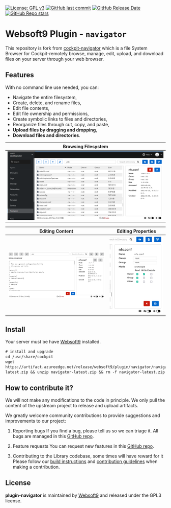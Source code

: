 [![License: GPL v3](https://img.shields.io/badge/License-GPL%20v3-blue.svg)](http://www.gnu.org/licenses/gpl-3.0)
[![GitHub last commit](https://img.shields.io/github/last-commit/Websoft9/plugin-navigator)](https://github.com/Websoft9/plugin-navigator)
[![GitHub Release Date](https://img.shields.io/github/release-date/Websoft9/plugin-navigator)](https://github.com/Websoft9/plugin-navigator)
[![GitHub Repo stars](https://img.shields.io/github/stars/Websoft9/plugin-navigator?style=social)](https://github.com/Websoft9/plugin-navigator)

# Websoft9 Plugin - `navigator`

This repository is fork from [cockpit-navigator](https://github.com/45Drives/cockpit-navigator.git) which is a file System Browser for Cockpit-remotely browse, manage, edit, upload, and download files on your server through your web browser.

## Features

With no command line use needed, you can:

- Navigate the entire filesystem,
- Create, delete, and rename files,
- Edit file contents,
- Edit file ownership and permissions,
- Create symbolic links to files and directories,
- Reorganize files through cut, copy, and paste,
- **Upload files by dragging and dropping**,
- **Download files and directories**.

| Browsing Filesystem                      |
| ---------------------------------------- |
| ![User Interface](./src/doc/ui_root.png) |

| Editing Content                           | Editing Properties                          |
| ----------------------------------------- | ------------------------------------------- |
| ![Edit Contents](./src/doc/ui_editor.png) | ![Edit Preferences](./src/doc/ui_prefs.png) |

## Install

Your server must be have [Websoft9](https://github.com/Websoft9) installed.

```
# install and upgrade
cd /usr/share/cockpit
wget https://artifact.azureedge.net/release/websoft9/plugin/navigator/navigator-latest.zip && unzip navigator-latest.zip && rm -f navigator-latest.zip
```

## How to contribute it?

We will not make any modifications to the code in principle. We only pull the content of the upstream project to release and upload artifacts.

We greatly welcome community contributions to provide suggestions and improvements to our project:

1. Reporting bugs
   If you find a bug, please tell us so we can triage it. All bugs are managed in this [GitHub repo](https://github.com/45Drives/cockpit-navigator/issues/new/choose). 

2. Feature requests
   You can request new features in this [GitHub repo](https://github.com/Websoft9/plugin-navigator/issues/new?assignees=&labels=enhancement&projects=&template=feature_request.md&title=enhancement+title+for+%5Bappname%5D). 

3. Contributing to the Library codebase, some times will have reward for it
   Please follow our [build instructions](./docs/developer.md) and [contribution guidelines](CONTRBUTING.md) when making a contribution.


## License

**plugin-navigator** is maintained by [Websoft9](https://www.websoft9.com) and released under the GPL3 license.
